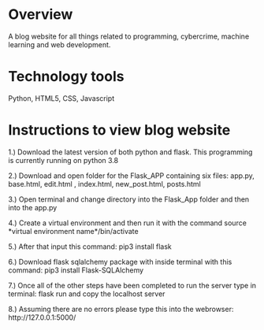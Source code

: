 # Overview
A blog website for all things related to programming, cybercrime, machine learning and web development.

# Technology tools
Python, HTML5, CSS, Javascript

# Instructions to view blog website
<p>
1.) Download the latest version of both python and flask. This programming is currently running on python 3.8
</p>
<p>
2.) Download and open folder for the Flask_APP containing six files: app.py, base.html, edit.html , index.html, new_post.html, posts.html
</p>
<p>
3.) Open terminal and change directory into the Flask_App folder and then into the app.py
</p>
<p>
4.) Create a virtual environment and then run it with the command source *virtual environment name*/bin/activate
</p>
<p>
5.) After that input this command: pip3 install flask
</p>
<p>
6.) Download flask sqlalchemy package with inside terminal with this command: pip3 install Flask-SQLAlchemy
</p>
<p>
7.) Once all of the other steps have been completed to run the server type in terminal: flask run and copy the localhost server
</p>
<p>
8.) Assuming there are no errors please type this into the webrowser: http://127.0.0.1:5000/ 
</p>
